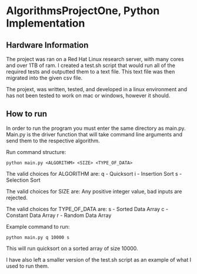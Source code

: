 # AlgorithmsProjectOne, Python Implementation

## Hardware Information
The project was ran on a Red Hat Linux research server, with many cores and over 1TB of ram. I created a test.sh script that would run all of the required tests and outputted them to a text file. This text file was then migrated into the given csv file.

The projext, was written, tested, and developed in a linux environment and has not been tested to work
on mac or windows, however it should.

## How to run
In order to run the program you must enter the same directory as main.py. Main.py is the driver function
that will take command line arguments and send them to the respective algorithm.

Run command structure: 
```
python main.py <ALGORITHM> <SIZE> <TYPE_OF_DATA>
```

The valid choices for ALGORITHM are:
    q - Quicksort
    i - Insertion Sort
    s - Selection Sort

The valid choices for SIZE are:
    Any positive integer value, bad inputs are rejected.

The valid choices for TYPE_OF_DATA are:
    s - Sorted Data Array
    c - Constant Data Array
    r - Random Data Array

Example command to run:
```
python main.py q 10000 s
```

This will run quicksort on a sorted array of size 10000.

I have also left a smaller version of the  test.sh script as an example of what I used to run them.
